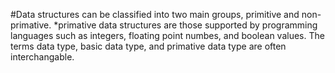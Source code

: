 #Data structures can be classified into two main groups, primitive and non-primative.
  *primative data structures are those supported by programming languages such as integers, floating point numbes, and boolean values. The terms data type, basic data type, and primative data type are often interchangable.
